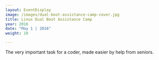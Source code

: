 ```yaml
---
layout: EventDisplay
image: /images/dual-boot-assistance-camp-cover.jpg
title: Linux Dual Boot Assistance Camp
year: 2016
date: "May 1 | 2016"
weight: 10

---
```

The very important task for a coder, made easier by help from seniors.


